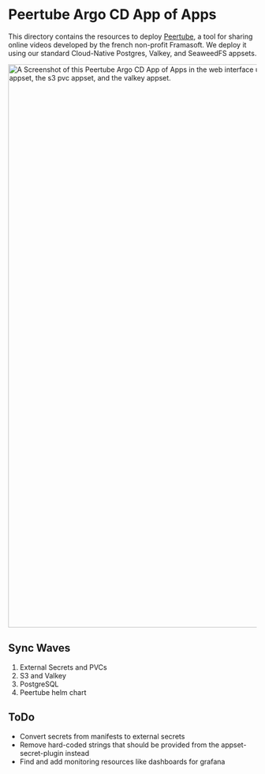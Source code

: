 # Peertube Argo CD App of Apps

This directory contains the resources to deploy [Peertube](https://joinpeertube.org/en_US), a tool for sharing online videos developed by the french non-profit Framasoft.
We deploy it using our standard Cloud-Native Postgres, Valkey, and SeaweedFS appsets.

<img width="1141" alt="A Screenshot of this Peertube Argo CD App of Apps in the web interface using tree mode. You can see the main peertube appset, the postgresql app set, the s3 provider appset, the s3 pvc appset, and the valkey appset." src="https://github.com/user-attachments/assets/2c501b40-08b6-4267-9c20-c4f09909da90" />

## Sync Waves

1. External Secrets and PVCs
2. S3 and Valkey
3. PostgreSQL
4. Peertube helm chart

## ToDo

- Convert secrets from manifests to external secrets
- Remove hard-coded strings that should be provided from the appset-secret-plugin instead
- Find and add monitoring resources like dashboards for grafana
